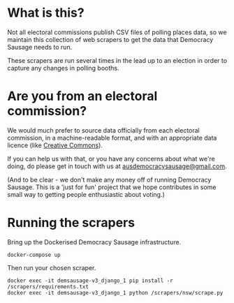 # What is this?

Not all electoral commissions publish CSV files of polling places data, so we maintain this collection of web scrapers to get the data that Democracy Sausage needs to run.

These scrapers are run several times in the lead up to an election in order to capture any changes in polling booths.

# Are you from an electoral commission?

We would much prefer to source data officially from each electoral commission, in a machine-readable format, and with an appropriate data licence (like [Creative Commons](https://creativecommons.org.au/learn/licences/)).

If you can help us with that, or you have any concerns about what we're doing, do please get in touch with us at [ausdemocracysausage@gmail.com](mailto:ausdemocracysausage@gmail.com).

(And to be clear - we don't make any money off of running Democracy Sausage. This is a 'just for fun' project that we hope contributes in some small way to getting people enthusiastic about voting.)

# Running the scrapers

Bring up the Dockerised Democracy Sausage infrastructure.

```
docker-compose up
```

Then run your chosen scraper.

```
docker exec -it demsausage-v3_django_1 pip install -r /scrapers/requirements.txt
docker exec -it demsausage-v3_django_1 python /scrapers/nsw/scrape.py
```
